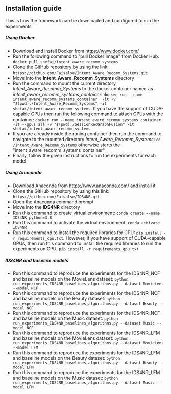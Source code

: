 <!DOCTYPE html>
<html>
<head>

</head>
<body>
<h2>Installation guide</h2>  
<p>This is how the framework can be downloaded and configured to run the experiments</p>
<h5>Using Docker</h5>
<ul>
  <li>Download and install Docker from <a href="https://www.docker.com/">https://www.docker.com/</a></li>
  <li>Run the following command to "pull Docker Image" from Docker Hub: <code>docker pull shefai/intent_aware_recomm_systems</code>
  <li>Clone the GitHub repository by using the link: <code>https://github.com/Faisalse/Intent_Aware_Recomm_Systems.git</code>
  <li>Move into the <b>Intent_Aware_Recomm_Systems</b> directory</li>
  
  <li>Run the command to mount the current directory <i>Intent_Aware_Recomm_Systems</i> to the docker container named as <i>intent_aware_recomm_systems_container</i>: <code>docker run --name intent_aware_recomm_systems_container  -it -v "$(pwd):/Intent_Aware_Recomm_Systems" -it shefai/intent_aware_recomm_systems</code>. If you have the support of CUDA-capable GPUs then run the following command to attach GPUs with the container: <code>docker run --name intent_aware_recomm_systems_container  -it --gpus all -v "$(pwd):/SessionRecGraphFusion" -it shefai/intent_aware_recomm_systems</code></li> 
<li>If you are already inside the runing container then run the command to navigate to the mounted directory <i>Intent_Aware_Recomm_Systems</i>: <code>cd /Intent_Aware_Recomm_Systems</code> otherwise starts the "intent_aware_recomm_systems_container"</li>
<li>Finally, follow the given instructions to run the experiments for each model </li>
</ul>  
<h5>Using Anaconda</h5>
  <ul>
    <li>Download Anaconda from <a href="https://www.anaconda.com/">https://www.anaconda.com/</a> and install it</li>
    <li>Clone the GitHub repository by using this link: <code>https://github.com/Faisalse/IDS4NR.git</code></li>
    <li>Open the Anaconda command prompt</li>
    <li>Move into the <b>IDS4NR</b> directory</li>
    <li>Run this command to create virtual environment: <code>conda create --name IDS4NR python=3.8</code></li>
    <li>Run this command to activate the virtual environment: <code>conda activate IDS4NR</code></li>
    <li>Run this command to install the required libraries for CPU: <code>pip install -r requirements_cpu.txt</code>. However, if you have support of CUDA-capable GPUs, 
        then run this command to install the required libraries to run the experiments on GPU: <code>pip install -r requirements_gpu.txt</code></li>
  </ul>
</p>

<h5>IDS4NR and baseline models</h5>
<ul>
<li>Run this command to reproduce the experiments for the IDS4NR_NCF and baseline models on the MovieLens dataset: <code>python run_experiments_IDS4NR_baselines_algorithms.py --dataset MovieLens --model NCF</code>  </li>

<li>Run this command to reproduce the experiments for the IDS4NR_NCF and baseline models on the Beauty dataset: <code>python run_experiments_IDS4NR_baselines_algorithms.py --dataset Beauty --model NCF</code>  </li>

<li>Run this command to reproduce the experiments for the IDS4NR_NCF and baseline models on the Music dataset: <code>python run_experiments_IDS4NR_baselines_algorithms.py --dataset Music --model NCF</code>  </li>

<li>Run this command to reproduce the experiments for the IDS4NR_LFM and baseline models on the MovieLens dataset: <code>python run_experiments_IDS4NR_baselines_algorithms.py --dataset MovieLens --model LFM</code>  </li>

<li>Run this command to reproduce the experiments for the IDS4NR_LFM and baseline models on the Beauty dataset: <code>python run_experiments_IDS4NR_baselines_algorithms.py --dataset Beauty --model LFM</code>  </li>

<li>Run this command to reproduce the experiments for the IDS4NR_LFM and baseline models on the Music dataset: <code>python run_experiments_IDS4NR_baselines_algorithms.py --dataset Music --model LFM</code>  </li>
</ul>


</body>
</html>  

